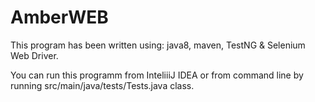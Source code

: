 # AmberWEB
This program has been written using: java8, maven, TestNG & Selenium Web Driver.

You can run this programm from InteliiiJ IDEA or from command line by running src/main/java/tests/Tests.java class.
